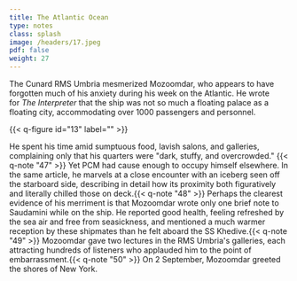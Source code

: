 ```yaml
---
title: The Atlantic Ocean
type: notes
class: splash
image: /headers/17.jpeg
pdf: false
weight: 27
---
```


The Cunard RMS Umbria mesmerized Mozoomdar, who appears to have
forgotten much of his anxiety during his week on the Atlantic. He wrote
for *The Interpreter* that the ship was not so much a floating palace as
a floating city, accommodating over 1000 passengers and personnel.

{{< q-figure id="13" label="" >}}

He spent his time amid sumptuous food, lavish salons, and galleries,
complaining only that his quarters were "dark, stuffy, and
overcrowded." {{< q-note "47" >}} Yet PCM had cause enough to occupy himself elsewhere.
In the same article, he marvels at a close encounter with an iceberg
seen off the starboard side, describing in detail how its proximity both
figuratively and literally chilled those on deck.{{< q-note "48" >}} Perhaps the
clearest evidence of his merriment is that Mozoomdar wrote only one
brief note to Saudamini while on the ship. He reported good health,
feeling refreshed by the sea air and free from seasickness, and
mentioned a much warmer reception by these shipmates than he felt aboard
the SS Khedive.{{< q-note "49" >}} Mozoomdar gave two lectures in the RMS Umbria's
galleries, each attracting hundreds of listeners who applauded him to
the point of embarrassment.{{< q-note "50" >}} On 2 September, Mozoomdar greeted the
shores of New York.
